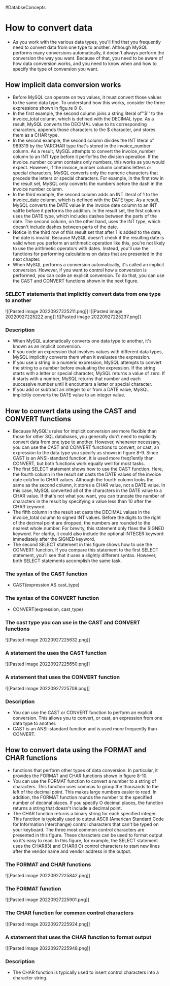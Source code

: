 #DatabseConcepts
# How to convert data
- As you work with the various data types, you'll find that you frequently need to convert data from one type to another. Although MySQL performs many conversions automatically, it doesn't always perform the conversion the way you want. Because of that, you need to be aware of how data conversion works, and you need to know when and how to specify the type of conversion you want.
## How implicit data conversion works
- Before MySQL can operate on two values, it must convert those values to the same data type. To understand how this works, consider the three expressions shown in figu.re 8-8. 
- In the first example, the second column joins a string literal of''$'' to the invoice_total column, which is defined with the DECIMAL type. As a result, MySQL converts the DECIMAL value to its corresponding characters, appends those characters to the $ character, and stores them as a CHAR type. 
- In the second example, the second column divides the INT literal of 989319 by the VARCHAR type that's stored in the invoice_number column. As a result, MySQL attempts to convert the invoice_number column to an INT type before it perfor1ns the division operation. If the invoice_number column contains only numbers, this works as you would expect. However, if the invoice_number column contains letters or special characters, MySQL converts only the numeric characters that precede the letters or special characters. For example, in the first row in the result set, MySQL only converts the numbers before the dash in the invoice number column. 
- In the third example, the second column adds an INT literal of 1 to the invoice_date column, which is defined with the DATE type. As a result, MySQL converts the DATE value in the invoice date column to an INT valt1e before it performs the addition. In the result set, the first column uses the DATE type, which includes dashes between the parts of the date. The second column, on the other hand, uses the INT type, which doesn't include dashes between parts of the date. 
- Notice in the third row of this result set that after 1 is added to the date, the date is invalid. Because MySQL doesn't check if the resulting date is valid when you perform an arithmetic operation like this, you're not likely to use the arithmetic operators with dates. Instead, you'll use the functions for performing calculations on dates that are presented in the next chapter. 
- When MySQL performs a conversion automatically, it's called an implicit conversion. However, if you want to control how a conversion is performed, you can code an explicit conversion. To do that, you can use the CAST and CONVERT functions shown in the next figure.
### SELECT statements that implicitly convert data from one type to another
![[Pasted image 20220927225211.png]]
![[Pasted image 20220927225222.png]]
![[Pasted image 20220927225237.png]]
### Description
- When MySQL automatically converts one data type to another, it's known as an implicit conversion. 
- If you code an expression that involves values with different data types, MySQL implicitly converts them when it evaluates the expression. 
- If you use a string in a numeric expression, MySQL attempts to convert the string to a number before evaluating the expression. If the string starts with a letter or special character, MySQL returns a value of zero. If it starts with a number, MySQL returns that number and each successive number until it encounters a letter or special character. 
- If you add or subtract an integer to or from a DATE value, MySQL implicitly converts the DATE value to an integer value.

## How to convert data using the CAST and CONVERT functions
- Because MySQL's rules for implicit conversion are more flexible than those for other SQL databases, you generally don't need to explicitly convert data from one type to another. However, whenever necessary, you can use the CAST and CONVERT functions to convert, or cast, an expression to the data type you specify as shown in figure 8-9. Since CAST is an ANSI-standard function, it is used more freqt1ently than CONVERT, but both functions work equally well for most tasks. 
- The first SELECT statement shows how to use the CAST function. Here, the fourth column in the result set casts the DATE values of the invoice date colu1nn to CHAR values. Although the fourth column looks the same as the second column, it stores a CHAR value, not a DATE value. In this case, MySQL converted all of the characters in the DATE value to a CHAR value. If that's not what you want, you can truncate the number of characters in the result by specifying a value less than 10 after the CHAR keyword. 
- The fifth column in the result set casts the DECIMAL values in the invoice_total column to signed INT values. Before the digits to the right of the decimal point are dropped, the numbers are rounded to the nearest whole number. For brevity, this statement only t1ses the SIGNED keyword. For clarity, it could also include the optional INTEGER keyword immediately after the SIGNED keyword. 
- The second SELECT statement in this figure shows how to use the CONVERT function. If you compare this statement to the first SELECT statement, you'll see that it uses a slightly different syntax. However, both SELECT statements accomplish the same task.
### The syntax of the CAST function
- CAST(expression AS cast_type)
### The syntax of the CONVERT function
- CONVERT(expression, cast_type)
### The cast type you can use in the CAST and CONVERT functions
![[Pasted image 20220927225632.png]]
### A statement the uses the CAST function
![[Pasted image 20220927225650.png]]
### A statement that uses the CONVERT function
![[Pasted image 20220927225708.png]]
### Description
- You can use the CAST or CONVERT function to perform an explicit conversion. This allows you to convert, or cast, an expression from one data type to another. 
- CAST is an ANSI-standard function and is used more frequently than CONVERT.

## How to convert data using the FORMAT and CHAR functions
- functions that perform other types of data conversion. In particular, it provides the FORMAT and CHAR functions shown in figure 8-10. 
- You can use the FORMAT function to convert a number to a string of characters. This function uses commas to group the thousands to the left of the decimal point. This makes large numbers easier to read. In addition, the FORMAT function rounds the number to the specified number of decimal places. If you specify O decimal places, the function returns a string that doesn't include a decimal point. 
- The CHAR function returns a binary string for each specified integer. This function is typically used to output ASCII (American Standard Code for Information Interchange) control characters that can't be typed on your keyboard. The three most common control characters are presented in this figure. These characters can be used to format output so it's easy to read. In this figure, for example, the SELECT statement uses the CHAR(l3) and CHAR(l O) control characters to start new lines after the vendor name and vendor address in the output.
### The FORMAT and CHAR functions
![[Pasted image 20220927225842.png]]
### The FORMAT function
![[Pasted image 20220927225901.png]]
### The CHAR function for common control characters
![[Pasted image 20220927225924.png]]
### A statement that uses the CHAR function to format output
![[Pasted image 20220927225948.png]]
### Description
- The CHAR function is typically used to insert control characters into a character string.